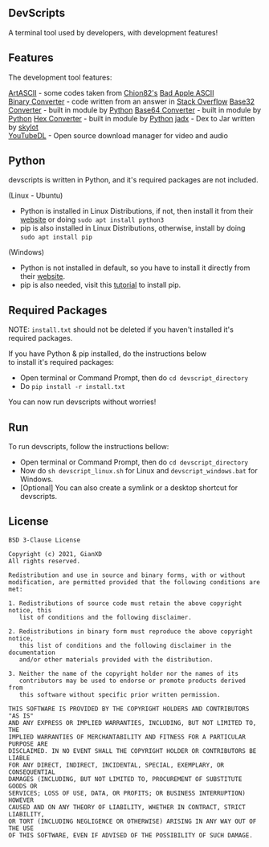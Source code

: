 ## DevScripts
A terminal tool used by developers, with
development features!

## Features
The development tool features:

[ArtASCII](https://github.com/Chion82/ASCII_bad_apple) - some codes taken from [Chion82's](https://github.com/Chion82/) [Bad Apple ASCII](https://github.com/Chion82/ASCII_bad_apple)    
[Binary Converter](https://stackoverflow.com/a/18815890) - code written from an answer in [Stack Overflow](https://stackoverflow.com)
[Base32 Converter](https://docs.python.org/3/library/base64.html) - built in module by [Python](https://python.org)
[Base64 Converter](https://docs.python.org/3/library/base64.html) - built in module by [Python](https://python.org)
[Hex Converter](https://docs.python.org/3/library/binascii.html) - built in module by [Python](https://python.org)
[jadx](https://github.com/skylot/jadx) - Dex to Jar written by [skylot](https://github.com/skylot)  
[YouTubeDL](https://github.com/ytdl-org/youtube-dl) - Open source download manager for video and audio

## Python
devscripts is written in Python, and it's required packages are not included.

(Linux - Ubuntu)   
- Python is installed in Linux Distributions, if not, then install it from their [website](https://python.org) or doing `sudo apt install python3`
- pip is also installed in Linux Distributions, otherwise, install by doing `sudo apt install pip`

(Windows)   
- Python is not installed in default, so you have to install it directly from their [website](https://python.org).
- pip is also needed, visit this [tutorial](https://phoenixnap.com/kb/install-pip-windows) to install pip.

## Required Packages
NOTE: `install.txt` should not be deleted if you haven't installed it's required packages.

If you have Python & pip installed, do the instructions below   
to install it's required packages:

- Open terminal or Command Prompt, then do `cd devscript_directory`
- Do `pip install -r install.txt`

You can now run devscripts without worries!


## Run
To run devscripts, follow the instructions bellow:

- Open terminal or Command Prompt, then do `cd devscript_directory`
- Now do `sh devscript_linux.sh` for Linux and `devscript_windows.bat` for Windows.
- [Optional] You can also create a symlink or a desktop shortcut for devscripts.


## License
```
BSD 3-Clause License

Copyright (c) 2021, GianXD
All rights reserved.

Redistribution and use in source and binary forms, with or without
modification, are permitted provided that the following conditions are met:

1. Redistributions of source code must retain the above copyright notice, this
   list of conditions and the following disclaimer.

2. Redistributions in binary form must reproduce the above copyright notice,
   this list of conditions and the following disclaimer in the documentation
   and/or other materials provided with the distribution.

3. Neither the name of the copyright holder nor the names of its
   contributors may be used to endorse or promote products derived from
   this software without specific prior written permission.

THIS SOFTWARE IS PROVIDED BY THE COPYRIGHT HOLDERS AND CONTRIBUTORS "AS IS"
AND ANY EXPRESS OR IMPLIED WARRANTIES, INCLUDING, BUT NOT LIMITED TO, THE
IMPLIED WARRANTIES OF MERCHANTABILITY AND FITNESS FOR A PARTICULAR PURPOSE ARE
DISCLAIMED. IN NO EVENT SHALL THE COPYRIGHT HOLDER OR CONTRIBUTORS BE LIABLE
FOR ANY DIRECT, INDIRECT, INCIDENTAL, SPECIAL, EXEMPLARY, OR CONSEQUENTIAL
DAMAGES (INCLUDING, BUT NOT LIMITED TO, PROCUREMENT OF SUBSTITUTE GOODS OR
SERVICES; LOSS OF USE, DATA, OR PROFITS; OR BUSINESS INTERRUPTION) HOWEVER
CAUSED AND ON ANY THEORY OF LIABILITY, WHETHER IN CONTRACT, STRICT LIABILITY,
OR TORT (INCLUDING NEGLIGENCE OR OTHERWISE) ARISING IN ANY WAY OUT OF THE USE
OF THIS SOFTWARE, EVEN IF ADVISED OF THE POSSIBILITY OF SUCH DAMAGE.
```
